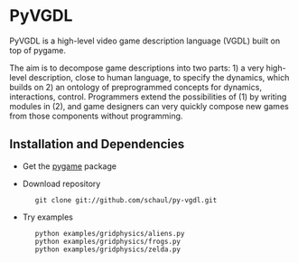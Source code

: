 PyVGDL
=======

PyVGDL is a high-level video game description language (VGDL) built on top of pygame.

The aim is to decompose game descriptions into two parts: 1) a very high-level description, close to human language, to specify the dynamics, which builds on 2) an ontology of preprogrammed concepts for dynamics, interactions, control.
Programmers extend the possibilities of (1) by writing modules in (2), and game designers can very quickly compose new games from those components without programming.
 
Installation and Dependencies
-----------------------------

*  Get the [pygame](http://www.pygame.org/download.shtml) package
 
*  Download repository 

          git clone git://github.com/schaul/py-vgdl.git
 
*  Try examples

          python examples/gridphysics/aliens.py
          python examples/gridphysics/frogs.py
          python examples/gridphysics/zelda.py
